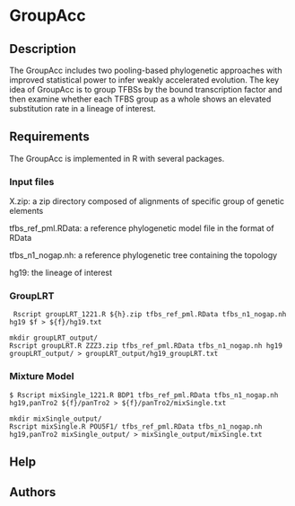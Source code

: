 # GroupAcc

## Description
The GroupAcc includes two pooling-based phylogenetic approaches with improved statistical power to infer weakly accelerated evolution. The key idea of GroupAcc is to group TFBSs by the bound transcription factor and then examine whether each TFBS group as a whole shows an elevated substitution rate in a lineage of interest.

## Requirements
The GroupAcc is implemented in R with several packages.

### Input files
X.zip: a zip directory composed of alignments of specific group of genetic elements

tfbs_ref_pml.RData: a reference phylogenetic model file in the format of RData

tfbs_n1_nogap.nh: a reference phylogenetic tree containing the topology

hg19: the lineage of interest

### GroupLRT
``` Rscript groupLRT_1221.R ${h}.zip tfbs_ref_pml.RData tfbs_n1_nogap.nh hg19 $f > ${f}/hg19.txt```
```
mkdir groupLRT_output/
Rscript groupLRT.R ZZZ3.zip tfbs_ref_pml.RData tfbs_n1_nogap.nh hg19 groupLRT_output/ > groupLRT_output/hg19_groupLRT.txt
```
### Mixture Model
```$ Rscript mixSingle_1221.R BDP1 tfbs_ref_pml.RData tfbs_n1_nogap.nh hg19,panTro2 ${f}/panTro2 > ${f}/panTro2/mixSingle.txt```
```
mkdir mixSingle_output/
Rscript mixSingle.R POU5F1/ tfbs_ref_pml.RData tfbs_n1_nogap.nh hg19,panTro2 mixSingle_output/ > mixSingle_output/mixSingle.txt
```

## Help

## Authors
